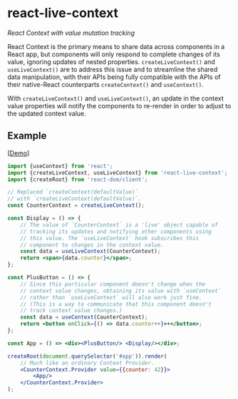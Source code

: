 # react-live-context

*React Context with value mutation tracking*

React Context is the primary means to share data across components in a React app, but components will only respond to complete changes of its value, ignoring updates of nested properties. `createLiveContext()` and `useLiveContext()` are to address this issue and to streamline the shared data manipulation, with their APIs being fully compatible with the APIs of their native-React counterparts `createContext()` and `useContext()`.

With `createLiveContext()` and `useLiveContext()`, an update in the context value properties will notify the components to re-render in order to adjust to the updated context value.

## Example

[[Demo](https://codepen.io/axtk/pen/RwQwRMq)]

```jsx
import {useContext} from 'react';
import {createLiveContext, useLiveContext} from 'react-live-context';
import {createRoot} from 'react-dom/client';

// Replaced `createContext(defaultValue)`
// with `createLiveContext(defaultValue)`.
const CounterContext = createLiveContext();

const Display = () => {
    // The value of `CounterContext` is a 'live' object capable of
    // tracking its updates and notifying other components using
    // this value. The `useLiveContext` hook subscribes this
    // component to changes in the context value.
    const data = useLiveContext(CounterContext);
    return <span>{data.counter}</span>;
};

const PlusButton = () => {
    // Since this particular component doesn't change when the
    // context value changes, obtaining its value with `useContext`
    // rather than `useLiveContext` will also work just fine.
    // (This is a way to communicate that this component doesn't
    // track context value changes.)
    const data = useContext(CounterContext);
    return <button onClick={() => data.counter++}>+</button>;
};

const App = () => <div><PlusButton/> <Display/></div>;

createRoot(document.querySelector('#app')).render(
    // Much like an ordinary Context Provider.
    <CounterContext.Provider value={{counter: 42}}>
        <App/>
    </CounterContext.Provider>
);
```
